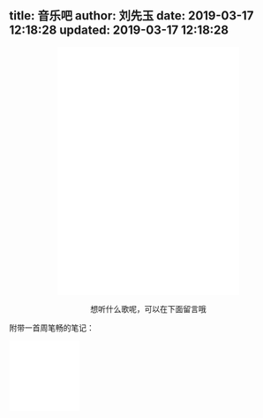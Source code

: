 title: 音乐吧
author: 刘先玉
date: 2019-03-17 12:18:28
updated: 2019-03-17 12:18:28
---
<center>
<iframe frameborder="no" border="0" marginwidth="0" marginheight="0" width=330 height=450 src="//music.163.com/outchain/player?type=0&id=2018640908&auto=1&height=430"></iframe>

想听什么歌呢，可以在下面留言哦</center>


附带一首周笔畅的笔记：
<iframe  frameborder="no" border="0" marginwidth="0" marginheight="0" width=127 height=127 src="//music.163.com/song/media/outer/url?id=350909.mp3"></iframe>



